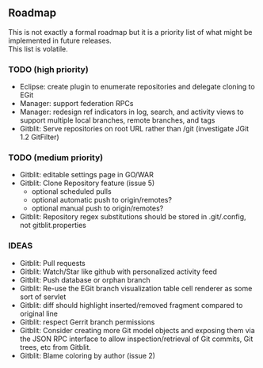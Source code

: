 ## Roadmap

This is not exactly a formal roadmap but it is a priority list of what might be implemented in future releases.  
This list is volatile.

### TODO (high priority)

* Eclipse: create plugin to enumerate repositories and delegate cloning to EGit
* Manager: support federation RPCs
* Manager: redesign ref indicators in log, search, and activity views to support multiple local branches, remote branches, and tags
* Gitblit: Serve repositories on root URL rather than /git (investigate JGit 1.2 GitFilter)

### TODO (medium priority)

* Gitblit: editable settings page in GO/WAR
* Gitblit: Clone Repository feature (issue 5)
    * optional scheduled pulls
    * optional automatic push to origin/remotes?
    * optional manual push to origin/remotes?
* Gitblit: Repository regex substitutions should be stored in .git/.config, not gitblit.properties

### IDEAS

* Gitblit: Pull requests
* Gitblit: Watch/Star like github with personalized activity feed
* Gitblit: Push database or orphan branch
* Gitblit: Re-use the EGit branch visualization table cell renderer as some sort of servlet
* Gitblit: diff should highlight inserted/removed fragment compared to original line
* Gitblit: respect Gerrit branch permissions
* Gitblit: Consider creating more Git model objects and exposing them via the JSON RPC interface to allow inspection/retrieval of Git commits, Git trees, etc from Gitblit.
* Gitblit: Blame coloring by author (issue 2)
